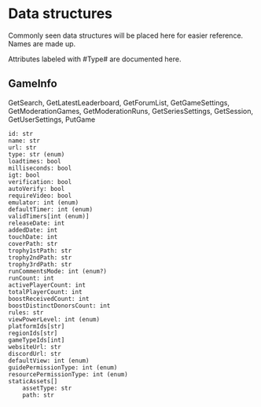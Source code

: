 # Data structures

Commonly seen data structures will be placed here for easier reference. Names are made up.

Attributes labeled with #Type# are documented here.

## GameInfo
GetSearch, GetLatestLeaderboard, GetForumList, GetGameSettings, GetModerationGames, GetModerationRuns, GetSeriesSettings, GetSession, GetUserSettings, PutGame
```
id: str
name: str
url: str
type: str (enum)
loadtimes: bool
milliseconds: bool
igt: bool
verification: bool
autoVerify: bool
requireVideo: bool
emulator: int (enum)
defaultTimer: int (enum)
validTimers[int (enum)]
releaseDate: int
addedDate: int
touchDate: int
coverPath: str
trophy1stPath: str
trophy2ndPath: str
trophy3rdPath: str
runCommentsMode: int (enum?)
runCount: int
activePlayerCount: int
totalPlayerCount: int
boostReceivedCount: int
boostDistinctDonorsCount: int
rules: str
viewPowerLevel: int (enum)
platformIds[str]
regionIds[str]
gameTypeIds[int]
websiteUrl: str
discordUrl: str
defaultView: int (enum)
guidePermissionType: int (enum)
resourcePermissionType: int (enum)
staticAssets[]
    assetType: str
    path: str
```
